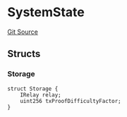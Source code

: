 # SystemState
[Git Source](https://github.com/bob-collective/bob/blob/master/src/SystemState.sol)


## Structs
### Storage

```solidity
struct Storage {
    IRelay relay;
    uint256 txProofDifficultyFactor;
}
```

